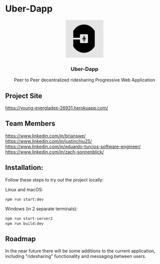# Uber-Dapp

<p align="center">
  <a href="(https://young-everglades-26931.herokuapp.com/)">
    <img src="https://github.com/2202-Capstone-Uber-Dapp/uber-dapp/blob/main/public/logo.PNG" alt="Logo" width="120" height="120">
  </a>

  <h3 align="center">Uber-Dapp</h3>

  <p align="center">
Peer to Peer decentralized ridesharing Progressive Web Application
    <br />

## Project Site
https://young-everglades-26931.herokuapp.com/

## Team Members
https://www.linkedin.com/in/brianswe/ <br />
https://www.linkedin.com/in/justinchiu25/ <br />
https://www.linkedin.com/in/eduardo-turcios-software-engineer/ <br />
https://www.linkedin.com/in/zach-sonnenblick/ <br />

## Installation:

Follow these steps to try out the project locally:

Linux and macOS:
```
npm run start:dev
```

Windows (in 2 separate terminals):
```
npm run start-server2
npm run build:dev
```
  
  
## Roadmap

In the near future there will be some additions to the current application, including "ridesharing" functionality and messaging between users.
